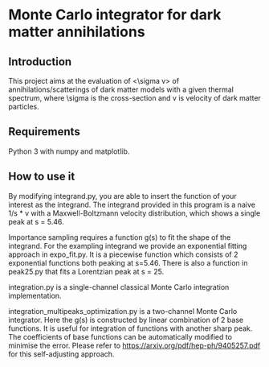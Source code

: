 # Monte Carlo integrator for dark matter annihilations

## Introduction
This project aims at the evaluation of <\sigma v> of annihilations/scatterings of dark matter models with a given thermal spectrum, where \sigma is the cross-section and v is velocity of dark matter particles.

## Requirements
Python 3 with numpy and matplotlib.

## How to use it
By modifying integrand.py, you are able to insert the function of your interest as the integrand. The integrand provided in this program is a naive 1/s * v with a Maxwell-Boltzmann velocity distribution, which shows a single peak at s = 5.46.

Importance sampling requires a function g(s) to fit the shape of the integrand. For the exampling integrand we provide an exponential fitting approach in expo_fit.py. It is a piecewise function which consists of 2 exponential functions both peaking at s=5.46. There is also a function in peak25.py that fits a Lorentzian peak at s = 25.

integration.py is a single-channel classical Monte Carlo integration implementation.

integration_multipeaks_optimization.py is a two-channel Monte Carlo integrator. Here the g(s) is constructed by linear combination of 2 base functions. It is useful for integration of functions with another sharp peak. The coefficients of base functions can be automatically modified to minimise the error. Please refer to https://arxiv.org/pdf/hep-ph/9405257.pdf for this self-adjusting approach.
